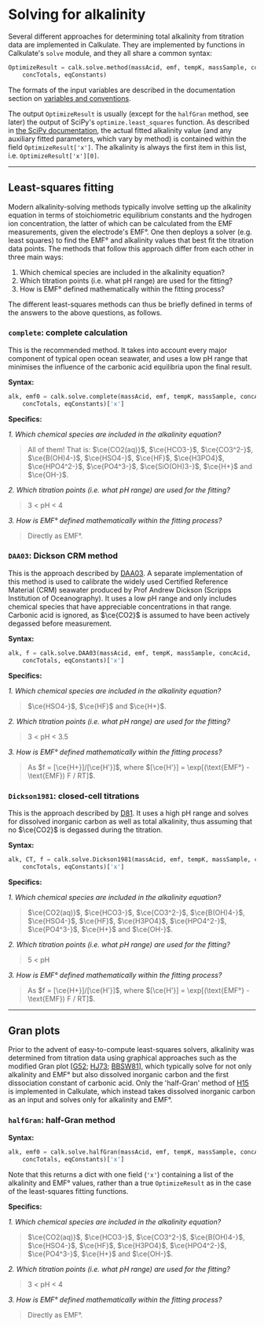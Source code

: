 <script type="text/x-mathjax-config">
MathJax.Hub.Config({tex2jax: {inlineMath: [['$','$'], ['\\(','\\)']]}});
MathJax.Ajax.config.path["mhchem"] =
  "https://cdnjs.cloudflare.com/ajax/libs/mathjax-mhchem/3.3.2";
MathJax.Hub.Config({TeX: {extensions: ["[mhchem]/mhchem.js"]}});
</script><script src='https://cdnjs.cloudflare.com/ajax/libs/mathjax/2.7.5/MathJax.js?config=TeX-MML-AM_CHTML' async></script>

# Solving for alkalinity

Several different approaches for determining total alkalinity from titration data are implemented in Calkulate. They are implemented by functions in Calkulate's `solve` module, and they all share a common syntax:

```python
OptimizeResult = calk.solve.method(massAcid, emf, tempK, massSample, concAcid,
    concTotals, eqConstants)
```

The formats of the input variables are described in the documentation section on [variables and conventions](../conventions).

The output `OptimizeResult` is usually (except for the `halfGran` method, see later) the output of SciPy's `optimize.least_squares` function. As described in [the SciPy documentation](https://docs.scipy.org/doc/scipy/reference/generated/scipy.optimize.least_squares.html), the actual fitted alkalinity value (and any auxiliary fitted parameters, which vary by method) is contained within the field `OptimizeResult['x']`. The alkalinity is always the first item in this list, i.e. `OptimizeResult['x'][0]`.

---

## Least-squares fitting

Modern alkalinity-solving methods typically involve setting up the alkalinity equation in terms of stoichiometric equilibrium constants and the hydrogen ion concentration, the latter of which can be calculated from the EMF measurements, given the electrode's EMF°. One then deploys a solver (e.g. least squares) to find the EMF° and alkalinity values that best fit the titration data points. The methods that follow this approach differ from each other in three main ways:

  1. Which chemical species are included in the alkalinity equation?
  2. Which titration points (i.e. what pH range) are used for the fitting?
  3. How is EMF° defined mathematically within the fitting process?

The different least-squares methods can thus be briefly defined in terms of the answers to the above questions, as follows.

### `complete`: complete calculation

This is the recommended method. It takes into account every major component of typical open ocean seawater, and uses a low pH range that minimises the influence of the carbonic acid equilibria upon the final result.

**Syntax:**

```python
alk, emf0 = calk.solve.complete(massAcid, emf, tempK, massSample, concAcid,
    concTotals, eqConstants)['x']
```

**Specifics:**

*1. Which chemical species are included in the alkalinity equation?*

> All of them! That is: $\ce{CO2(aq)}$, $\ce{HCO3-}$, $\ce{CO3^2-}$, $\ce{B(OH)4-}$, $\ce{HSO4-}$, $\ce{HF}$, $\ce{H3PO4}$, $\ce{HPO4^2-}$, $\ce{PO4^3-}$, $\ce{SiO(OH)3-}$, $\ce{H+}$ and $\ce{OH-}$.

*2. Which titration points (i.e. what pH range) are used for the fitting?*

> 3 < pH < 4

*3. How is EMF° defined mathematically within the fitting process?*

> Directly as EMF°.

### `DAA03`: Dickson CRM method

This is the approach described by [DAA03](../references/#DAA03). A separate implementation of this method is used to calibrate the widely used Certified Reference Material (CRM) seawater produced by Prof Andrew Dickson (Scripps Institution of Oceanography). It uses a low pH range and only includes chemical species that have appreciable concentrations in that range. Carbonic acid is ignored, as $\ce{CO2}$ is assumed to have been actively degassed before measurement.

**Syntax:**

```python
alk, f = calk.solve.DAA03(massAcid, emf, tempK, massSample, concAcid,
    concTotals, eqConstants)['x']
```

**Specifics:**

*1. Which chemical species are included in the alkalinity equation?*

> $\ce{HSO4-}$, $\ce{HF}$ and $\ce{H+}$.

*2. Which titration points (i.e. what pH range) are used for the fitting?*

> 3 < pH < 3.5

*3. How is EMF° defined mathematically within the fitting process?*

> As $f = [\ce{H+}]/[\ce{H'}]$, where $[\ce{H'}] = \exp[(\text{EMF°} - \text{EMF}) F / RT]$.

### `Dickson1981`: closed-cell titrations

This is the approach described by [D81](../references/#D81). It uses a high pH range and solves for dissolved inorganic carbon as well as total alkalinity, thus assuming that no $\ce{CO2}$ is degassed during the titration.

**Syntax:**

```python
alk, CT, f = calk.solve.Dickson1981(massAcid, emf, tempK, massSample, concAcid,
    concTotals, eqConstants)['x']
```

**Specifics:**

*1. Which chemical species are included in the alkalinity equation?*

> $\ce{CO2(aq)}$, $\ce{HCO3-}$, $\ce{CO3^2-}$, $\ce{B(OH)4-}$, $\ce{HSO4-}$, $\ce{HF}$, $\ce{H3PO4}$, $\ce{HPO4^2-}$, $\ce{PO4^3-}$, $\ce{H+}$ and $\ce{OH-}$.

*2. Which titration points (i.e. what pH range) are used for the fitting?*

> 5 < pH

*3. How is EMF° defined mathematically within the fitting process?*

> As $f = [\ce{H+}]/[\ce{H'}]$, where $[\ce{H'}] = \exp[(\text{EMF°} - \text{EMF}) F / RT]$.

---

## Gran plots

Prior to the advent of easy-to-compute least-squares solvers, alkalinity was determined from titration data using graphical approaches such as the modified Gran plot [[G52](../references/#G52); [HJ73](../references/#HJ73); [BBSW81](../references/#BBSW81)], which typically solve for not only alkalinity and EMF° but also dissolved inorganic carbon and the first dissociation constant of carbonic acid. Only the 'half-Gran' method of [H15](../references/#H15) is implemented in Calkulate, which instead takes dissolved inorganic carbon as an input and solves only for alkalinity and EMF°.

### `halfGran`: half-Gran method

**Syntax:**

```python
alk, emf0 = calk.solve.halfGran(massAcid, emf, tempK, massSample, concAcid,
    concTotals, eqConstants)['x']
```

Note that this returns a dict with one field (`'x'`) containing a list of the alkalinity and EMF° values, rather than a true `OptimizeResult` as in the case of the least-squares fitting functions.

**Specifics:**

*1. Which chemical species are included in the alkalinity equation?*

> $\ce{CO2(aq)}$, $\ce{HCO3-}$, $\ce{CO3^2-}$, $\ce{B(OH)4-}$, $\ce{HSO4-}$, $\ce{HF}$, $\ce{H3PO4}$, $\ce{HPO4^2-}$, $\ce{PO4^3-}$, $\ce{H+}$ and $\ce{OH-}$.

*2. Which titration points (i.e. what pH range) are used for the fitting?*

> 3 < pH < 4

*3. How is EMF° defined mathematically within the fitting process?*

> Directly as EMF°.
